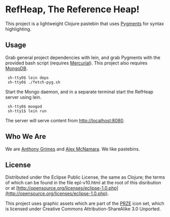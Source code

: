 # RefHeap, The Reference Heap!

This project is a lightweight Clojure pastebin that uses [Pygments](http://pygments.org) for syntax highlighting.

## Usage

Grab general project dependencies with lein, and grab Pygments with the provided bash script (requires [Mercurial](http://mercurial.selenic.com)).  This project also requires [MongoDB](http://www.mongodb.org).

     sh-tty0$ lein deps
     sh-tty0$ ./fetch-pyg.sh

Start the Mongo daemon, and in a separate terminal start the RefHeap server using lein.

     sh-tty0$ mongod
     sh-tty1$ lein run

The server will serve content from [http://localhost:8080](http://localhost:8080).

## Who We Are

We are [Anthony Grimes](https://github.com/Raynes) and [Alex McNamara](https://github.com/amcnamara). We like pastebins.

## License

Distributed under the Eclipse Public License, the same as Clojure; the terms of which can be found in the file epl-v10.html at the root of this disribution or at [http://opensource.org/licenses/eclipse-1.0.php](http://opensource.org/licenses/eclipse-1.0.php).

This project uses graphic assets which are part of the [PRZE](http://rrze-icon-set.berlios.de) icon set, which is licensed under Creative Commons Attribution-ShareAlike 3.0 Unported.
